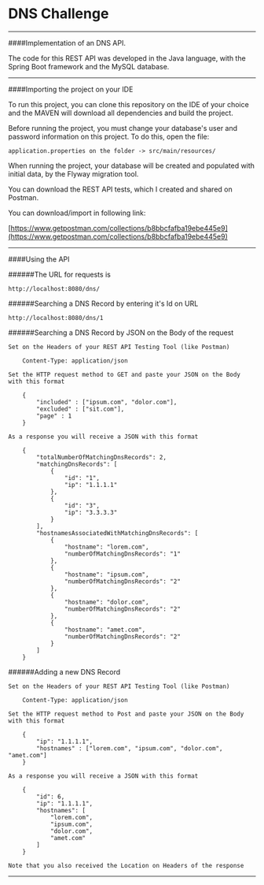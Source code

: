 # DNS Challenge

---
####Implementation of an DNS API.

The code for this REST API was developed in the Java language, with the Spring Boot framework and the MySQL database.

---

####Importing the project on your IDE

To run this project, you can clone this repository on the IDE of your choice and the MAVEN will download all dependencies and build the project.


Before running the project, you must change your database's user and password information on this project.
To do this, open the file:

	application.properties on the folder -> src/main/resources/
	

When running the project, your database will be created and populated with initial data, by the Flyway migration tool.


You can download the REST API tests, which I created and shared on Postman.

You can download/import in following link:

[https://www.getpostman.com/collections/b8bbcfafba19ebe445e9](https://www.getpostman.com/collections/b8bbcfafba19ebe445e9)

---

####Using the API

######The URL for requests is
	
	http://localhost:8080/dns/
	
	
######Searching a DNS Record by entering it's Id on URL

	http://localhost:8080/dns/1
	
	
######Searching a DNS Record by JSON on the Body of the request
	
	Set on the Headers of your REST API Testing Tool (like Postman)

		Content-Type: application/json
	
	Set the HTTP request method to GET and paste your JSON on the Body with this format
	
		{
			"included" : ["ipsum.com", "dolor.com"],
			"excluded" : ["sit.com"],
			"page" : 1
		}
		
	As a response you will receive a JSON with this format
	
		{
			"totalNumberOfMatchingDnsRecords": 2,
			"matchingDnsRecords": [
				{
					"id": "1",
					"ip": "1.1.1.1"
				},
				{
					"id": "3",
					"ip": "3.3.3.3"
				}
			],
			"hostnamesAssociatedWithMatchingDnsRecords": [
				{
					"hostname": "lorem.com",
					"numberOfMatchingDnsRecords": "1"
				},
				{
					"hostname": "ipsum.com",
					"numberOfMatchingDnsRecords": "2"
				},
				{
					"hostname": "dolor.com",
					"numberOfMatchingDnsRecords": "2"
				},
				{
					"hostname": "amet.com",
					"numberOfMatchingDnsRecords": "2"
				}
			]
		}
		
		
######Adding a new DNS Record 

	Set on the Headers of your REST API Testing Tool (like Postman)

		Content-Type: application/json

	Set the HTTP request method to Post and paste your JSON on the Body with this format
	
		{
			"ip": "1.1.1.1",
			"hostnames" : ["lorem.com", "ipsum.com", "dolor.com", "amet.com"]
		}
		
	As a response you will receive a JSON with this format
		
		{
			"id": 6,
			"ip": "1.1.1.1",
			"hostnames": [
				"lorem.com",
				"ipsum.com",
				"dolor.com",
				"amet.com"
			]
		}
		
	Note that you also received the Location on Headers of the response
---